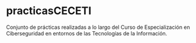 # practicasCECETI
Conjunto de prácticas realizadas a lo largo del Curso de Especialización en Ciberseguridad en entornos de las Tecnologías de la Información.
